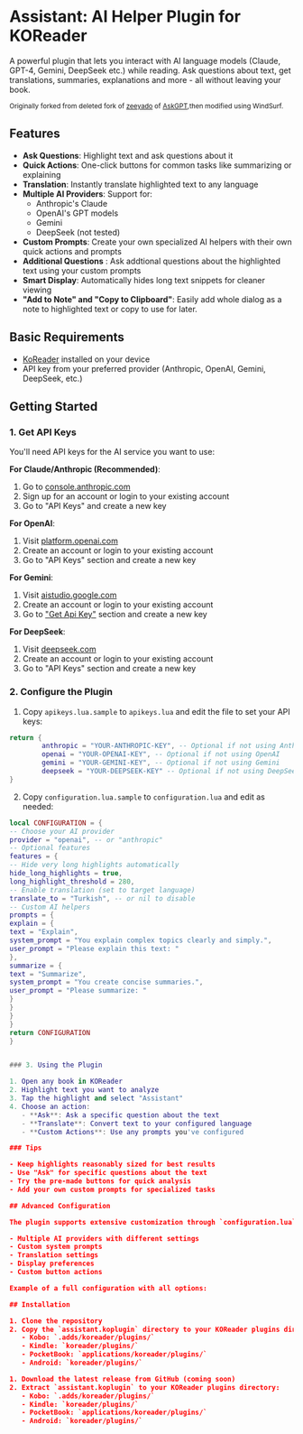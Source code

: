 # Assistant: AI Helper Plugin for KOReader

A powerful plugin that lets you interact with AI language models (Claude, GPT-4, Gemini, DeepSeek etc.) while reading. Ask questions about text, get translations, summaries, explanations and more - all without leaving your book.

<small>Originally forked from deleted fork of  [zeeyado](https://github.com/zeeyado)  of [AskGPT](https://github.com/drewbaumann/askgpt),then modified using WindSurf.</small>

## Features

- **Ask Questions**: Highlight text and ask questions about it
- **Quick Actions**: One-click buttons for common tasks like summarizing or explaining
- **Translation**: Instantly translate highlighted text to any language
- **Multiple AI Providers**: Support for:
  - Anthropic's Claude 
  - OpenAI's GPT models
  - Gemini
  - DeepSeek (not tested)
- **Custom Prompts**: Create your own specialized AI helpers with their own quick actions and prompts
- **Additional Questions** : Ask addtional questions about the highlighted text using your custom prompts
- **Smart Display**: Automatically hides long text snippets for cleaner viewing
- **"Add to Note" and "Copy to Clipboard"**: Easily add whole dialog as a note to highlighted text or copy to use for later.

## Basic Requirements

- [KoReader](https://github.com/koreader/koreader) installed on your device
- API key from your preferred provider (Anthropic, OpenAI, Gemini, DeepSeek, etc.)

## Getting Started 

### 1. Get API Keys

You'll need API keys for the AI service you want to use:

**For Claude/Anthropic (Recommended)**:
1. Go to [console.anthropic.com](https://console.anthropic.com)
2. Sign up for an account or login to your existing account
3. Go to "API Keys" and create a new key

**For OpenAI**:
1. Visit [platform.openai.com](https://platform.openai.com)
2. Create an account or login to your existing account
3. Go to "API Keys" section and create a new key

**For Gemini**:
1. Visit [aistudio.google.com](https://aistudio.google.com/)
2. Create an account or login to your existing account
3. Go to ["Get Api Key"](https://aistudio.google.com/app/apikey) section and create a new key

**For DeepSeek**:
1. Visit [deepseek.com](https://deepseek.com)
2. Create an account or login to your existing account
3. Go to "API Keys" section and create a new key

### 2. Configure the Plugin

1. Copy `apikeys.lua.sample` to `apikeys.lua` and edit the file to set your API keys:

```lua
return {
        anthropic = "YOUR-ANTHROPIC-KEY", -- Optional if not using Anthropic
        openai = "YOUR-OPENAI-KEY", -- Optional if not using OpenAI
        gemini = "YOUR-GEMINI-KEY", -- Optional if not using Gemini
        deepseek = "YOUR-DEEPSEEK-KEY" -- Optional if not using DeepSeek
}
```

2. Copy `configuration.lua.sample` to `configuration.lua` and edit as needed:

```lua
local CONFIGURATION = {
-- Choose your AI provider
provider = "openai", -- or "anthropic"
-- Optional features
features = {
-- Hide very long highlights automatically
hide_long_highlights = true,
long_highlight_threshold = 280,
-- Enable translation (set to target language)
translate_to = "Turkish", -- or nil to disable
-- Custom AI helpers
prompts = {
explain = {
text = "Explain",
system_prompt = "You explain complex topics clearly and simply.",
user_prompt = "Please explain this text: "
},
summarize = {
text = "Summarize",
system_prompt = "You create concise summaries.",
user_prompt = "Please summarize: "
}
}
}
}
return CONFIGURATION
}


### 3. Using the Plugin

1. Open any book in KOReader
2. Highlight text you want to analyze
3. Tap the highlight and select "Assistant"
4. Choose an action:
   - **Ask**: Ask a specific question about the text
   - **Translate**: Convert text to your configured language
   - **Custom Actions**: Use any prompts you've configured

### Tips

- Keep highlights reasonably sized for best results
- Use "Ask" for specific questions about the text
- Try the pre-made buttons for quick analysis
- Add your own custom prompts for specialized tasks

## Advanced Configuration

The plugin supports extensive customization through `configuration.lua`. See the sample file for all options:

- Multiple AI providers with different settings
- Custom system prompts
- Translation settings
- Display preferences
- Custom button actions

Example of a full configuration with all options:

## Installation

1. Clone the repository
2. Copy the `assistant.koplugin` directory to your KOReader plugins directory:
   - Kobo: `.adds/koreader/plugins/`
   - Kindle: `koreader/plugins/`
   - PocketBook: `applications/koreader/plugins/`
   - Android: `koreader/plugins/`

1. Download the latest release from GitHub (coming soon)
2. Extract `assistant.koplugin` to your KOReader plugins directory:
   - Kobo: `.adds/koreader/plugins/`
   - Kindle: `koreader/plugins/`
   - PocketBook: `applications/koreader/plugins/`
   - Android: `koreader/plugins/`
